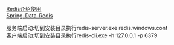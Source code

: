 [Redis介绍使用](http://www.runoob.com/redis/redis-tutorial.html)  
[Spring-Data-Redis](https://www.cnkirito.moe/categories/Spring-Data-Redis/)

服务端启动:切到安装目录执行redis-server.exe redis.windows.conf  
客户端启动:切到安装目录执行redis-cli.exe -h 127.0.0.1 -p 6379